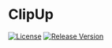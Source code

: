 # ClipUp
[![License](https://img.shields.io/github/license/JoeBiellik/clipup.svg)](LICENSE.md)
[![Release Version](https://img.shields.io/github/release/JoeBiellik/clipup.svg)](https://github.com/JoeBiellik/clipup/releases)

